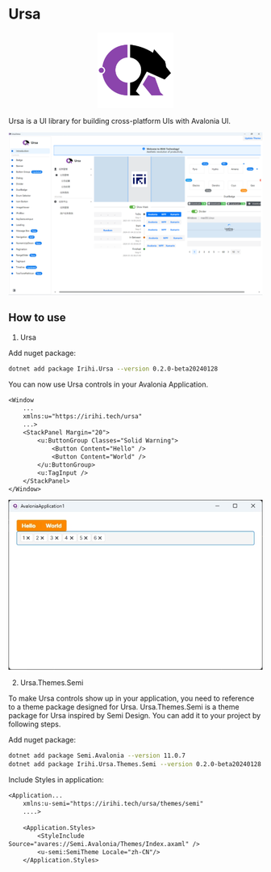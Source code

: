 # Ursa

<p align="center">
    <img src="./assets/Ursa.svg" alt="drawing" width="150" />
</p>

Ursa is a UI library for building cross-platform UIs with Avalonia UI.

![Demo](./assets/demo.png)

## How to use
1. Ursa

Add nuget package:
```bash
dotnet add package Irihi.Ursa --version 0.2.0-beta20240128
```

You can now use Ursa controls in your Avalonia Application.
```xaml
<Window
    ...
    xmlns:u="https://irihi.tech/ursa"
    ...>
    <StackPanel Margin="20">
        <u:ButtonGroup Classes="Solid Warning">
            <Button Content="Hello" />
            <Button Content="World" />
        </u:ButtonGroup>
        <u:TagInput />
    </StackPanel>
</Window>
```

![Demo](./assets/demo.jpg)

2. Ursa.Themes.Semi

To make Ursa controls show up in your application, you need to reference to a theme package designed for Ursa. 
Ursa.Themes.Semi is a theme package for Ursa inspired by Semi Design. You can add it to your project by following steps.

Add nuget package:
```bash
dotnet add package Semi.Avalonia --version 11.0.7
dotnet add package Irihi.Ursa.Themes.Semi --version 0.2.0-beta20240128
```

Include Styles in application:
```xaml
<Application...
    xmlns:u-semi="https://irihi.tech/ursa/themes/semi"
    ....>

    <Application.Styles>
        <StyleInclude Source="avares://Semi.Avalonia/Themes/Index.axaml" />
        <u-semi:SemiTheme Locale="zh-CN"/>
    </Application.Styles>
```
